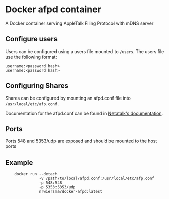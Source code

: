 # Docker afpd container

A Docker container serving AppleTalk Filing Protocol with mDNS server

## Configure users

Users can be configured using a users file mounted to ```/users```. The users file use the following format:

```
username:<password hash>
username:<password hash>
```

## Configuring Shares

Shares can be configured by mounting an afpd.conf file into ```/usr/local/etc/afp.conf```.

Documentation for the afpd.conf can be found in [Netatalk's documentation](http://netatalk.sourceforge.net/3.0/htmldocs/afp.conf.5.html).

## Ports

Ports 548 and 5353/udp are exposed and should be mounted to the host ports

## Example

```
    docker run --detach
               -v /path/to/local/afpd.conf:/usr/local/etc/afp.conf
               -p 548:548
               -p 5353:5353/udp
               nrwiersma/docker-afpd:latest
```
